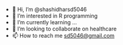 - 👋 Hi, I’m @shashidharsd5046
- 👀 I’m interested in R programming
- 🌱 I’m currently learning ...
- 💞️ I’m looking to collaborate on healthcare
- 📫 How to reach me sd5046@gmail.com

<!---
shashidharsd5046/shashidharsd5046 is a ✨ special ✨ repository because its `README.md` (this file) appears on your GitHub profile.
You can click the Preview link to take a look at your changes.
--->
